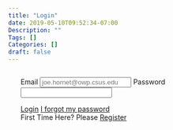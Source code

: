 ```yaml
---
title: "Login"
date: 2019-05-10T09:52:34-07:00
Description: ""
Tags: []
Categories: []
draft: false
---
```


 <div class="columns large-6 login-form">
&nbsp; <div class="register-form-panel">


Email <input type="email" placeholder="joe.hornet@owp.csus.edu">
Password <input type="password">  

<a href="#" class="button success"> Login</a> 
[I forgot my password](owp.csus.edu)  
First Time Here? Please [Register](owp.csus.edu)
</div>
</div>
